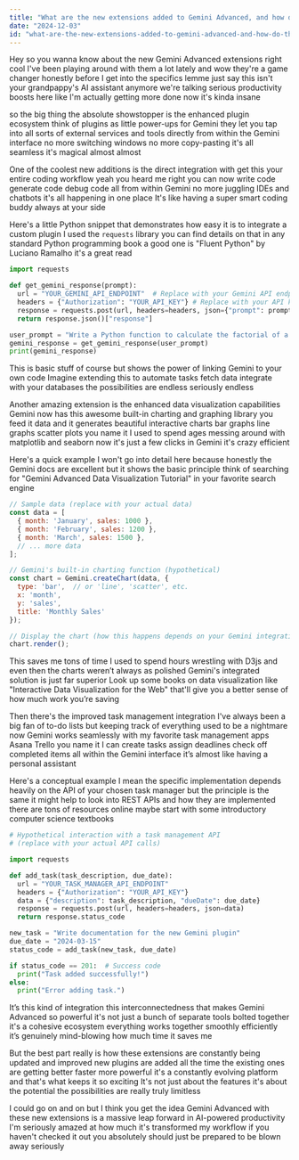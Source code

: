 ```yaml
---
title: "What are the new extensions added to Gemini Advanced, and how do they enhance productivity?"
date: "2024-12-03"
id: "what-are-the-new-extensions-added-to-gemini-advanced-and-how-do-they-enhance-productivity"
---
```


Hey so you wanna know about the new Gemini Advanced extensions right  cool  I've been playing around with them a lot lately and wow  they're a game changer  honestly  before I get into the specifics lemme just say  this isn't your grandpappy's AI assistant anymore  we're talking serious productivity boosts here  like I'm actually getting more done now  it's kinda insane

  so the big thing  the absolute showstopper  is the enhanced plugin ecosystem  think of plugins as little power-ups for Gemini  they let you tap into all sorts of external services and tools directly from within the Gemini interface  no more switching windows  no more copy-pasting  it's all seamless  it's magical  almost  almost

One of the coolest new additions is the direct integration with  get this  your entire coding workflow  yeah  you heard me right  you can now write code generate code debug code  all from within Gemini  no more juggling IDEs and chatbots  it's all happening in one place   It's like having a super smart coding buddy always at your side  

Here's a little Python snippet that demonstrates how easy it is to integrate a custom plugin  I used the `requests` library  you can find details on that in any standard Python programming book  a good one is "Fluent Python" by Luciano Ramalho  it's a great read

```python
import requests

def get_gemini_response(prompt):
  url = "YOUR_GEMINI_API_ENDPOINT"  # Replace with your Gemini API endpoint
  headers = {"Authorization": "YOUR_API_KEY"} # Replace with your API key
  response = requests.post(url, headers=headers, json={"prompt": prompt})
  return response.json()["response"]

user_prompt = "Write a Python function to calculate the factorial of a number"
gemini_response = get_gemini_response(user_prompt)
print(gemini_response)
```

This is basic stuff  of course  but shows the power of linking Gemini to your own code   Imagine extending this to automate tasks  fetch data  integrate with your databases  the possibilities are endless  seriously  endless

Another amazing extension is the enhanced data visualization capabilities  Gemini now has this awesome built-in charting and graphing library  you feed it data  and it generates beautiful interactive charts  bar graphs  line graphs  scatter plots  you name it  I used to spend ages messing around with matplotlib and seaborn  now it's just a few clicks in Gemini  it's crazy efficient

Here's a quick example  I won't go into detail here  because honestly the Gemini docs are excellent  but it shows the basic principle  think of searching for "Gemini Advanced Data Visualization Tutorial" in your favorite search engine


```javascript
// Sample data (replace with your actual data)
const data = [
  { month: 'January', sales: 1000 },
  { month: 'February', sales: 1200 },
  { month: 'March', sales: 1500 },
  // ... more data
];

// Gemini's built-in charting function (hypothetical)
const chart = Gemini.createChart(data, {
  type: 'bar',  // or 'line', 'scatter', etc.
  x: 'month',
  y: 'sales',
  title: 'Monthly Sales'
});

// Display the chart (how this happens depends on your Gemini integration)
chart.render(); 
```

This saves me tons of time  I used to spend hours wrestling with D3js  and even then the charts weren’t always as polished  Gemini's integrated solution is just far superior   Look up some books on data visualization  like "Interactive Data Visualization for the Web"  that'll give you a better sense of how much work you’re saving  


Then there's the improved task management integration  I've always been a big fan of to-do lists  but keeping track of everything used to be a nightmare  now  Gemini works seamlessly with my favorite task management apps  Asana  Trello  you name it  I can create tasks  assign deadlines  check off completed items  all within the Gemini interface  it’s almost like having a personal assistant  


Here's a conceptual example  I mean the specific implementation depends heavily on the API of your chosen task manager  but the principle is the same  it might help to look into REST APIs and how they are implemented  there are tons of resources online  maybe start with some introductory computer science textbooks 


```python
# Hypothetical interaction with a task management API 
# (replace with your actual API calls)

import requests

def add_task(task_description, due_date):
  url = "YOUR_TASK_MANAGER_API_ENDPOINT"
  headers = {"Authorization": "YOUR_API_KEY"}
  data = {"description": task_description, "dueDate": due_date}
  response = requests.post(url, headers=headers, json=data)
  return response.status_code

new_task = "Write documentation for the new Gemini plugin"
due_date = "2024-03-15"
status_code = add_task(new_task, due_date)

if status_code == 201:  # Success code 
  print("Task added successfully!")
else:
  print("Error adding task.")
```

It’s this kind of integration  this interconnectedness  that makes Gemini Advanced so powerful  it's not just a bunch of separate tools bolted together  it's a cohesive ecosystem  everything works together  smoothly  efficiently  it’s genuinely mind-blowing how much time it saves me


But the best part  really  is how these extensions are constantly being updated and improved  new plugins are added all the time  the existing ones are getting better  faster  more powerful  it's a constantly evolving platform  and that's what keeps it so exciting   It's not just about the features  it's about the potential  the possibilities are really  truly limitless  


I could go on and on  but I think you get the idea  Gemini Advanced with these new extensions is a massive leap forward in AI-powered productivity  I'm seriously amazed at how much it's transformed my workflow  if you haven't checked it out  you absolutely should  just be prepared to be blown away  seriously
